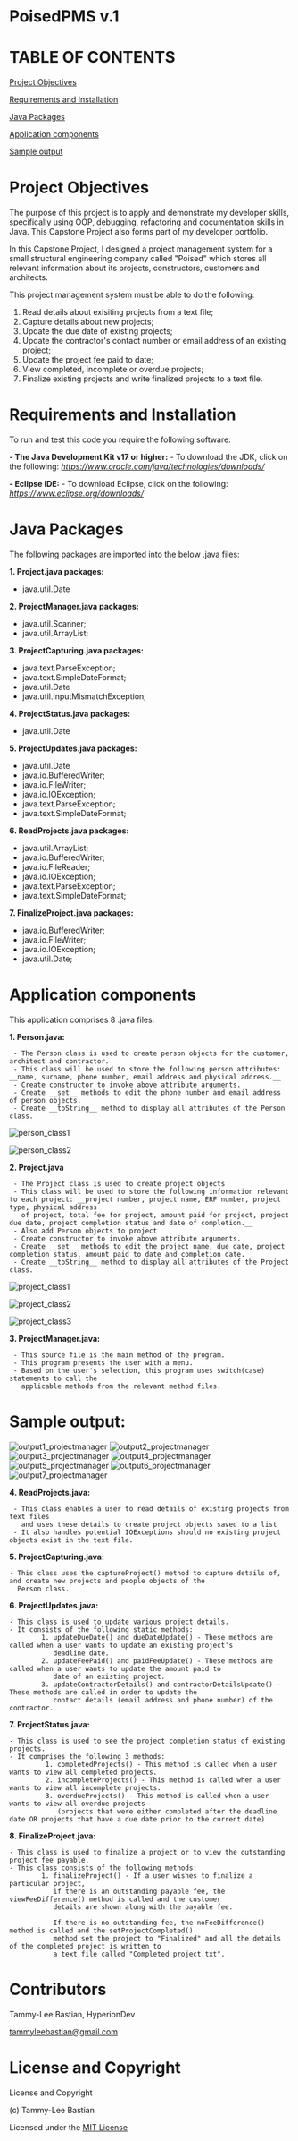 # PoisedPMS v.1

# TABLE OF CONTENTS #

[Project Objectives](#Project-Objectives)

[Requirements and Installation](#Requirements-and-Installation)

[Java Packages](#Java-Packages)

[Application components](#Application-components)

[Sample output](#Sample-output)

# Project Objectives

The purpose of this project is to apply and demonstrate my developer skills, specifically using OOP, debugging, refactoring and documentation skills in Java. This Capstone Project also forms part of my developer portfolio. 

In this Capstone Project, I designed a project management system for a small structural engineering company called "Poised" which stores all relevant information
about its projects, constructors, customers and architects. 

This project management system must be able to do the following:

1. Read details about exisiting projects from a text file;
2. Capture details about new projects;
3. Update the due date of existing projects;
4. Update the contractor's contact number or email address of an existing project;
5. Update the project fee paid to date;
6. View completed, incomplete or overdue projects;
7. Finalize existing projects and write finalized projects to a text file.

# Requirements and Installation #

To run and test this code you require the following software:

__- The Java Development Kit v17 or higher:__
    - To download the JDK, click on the following: *https://www.oracle.com/java/technologies/downloads/*
    
__- Eclipse IDE:__
    - To download Eclipse, click on the following: *https://www.eclipse.org/downloads/*

# Java Packages #

 The following packages are imported into the below .java files:
 
   __1. Project.java packages:__
   - java.util.Date
   
   __2. ProjectManager.java packages:__
   - java.util.Scanner;
   - java.util.ArrayList;
   
   __3. ProjectCapturing.java packages:__
   - java.text.ParseException;
   - java.text.SimpleDateFormat;
   - java.util.Date
   - java.util.InputMismatchException;
   
   __4. ProjectStatus.java packages:__
   - java.util.Date
   
   __5. ProjectUpdates.java packages:__
   - java.util.Date
   - java.io.BufferedWriter;
   - java.io.FileWriter;
   - java.io.IOException;
   - java.text.ParseException;
   - java.text.SimpleDateFormat;
   
   __6. ReadProjects.java packages:__
   - java.util.ArrayList;
   - java.io.BufferedWriter;
   - java.io.FileReader;
   - java.io.IOException;
   - java.text.ParseException;
   - java.text.SimpleDateFormat;
   
   __7. FinalizeProject.java packages:__
   - java.io.BufferedWriter;
   - java.io.FileWriter;
   - java.io.IOException;
   - java.util.Date;

 
 # Application components #
   
   This application comprises 8 .java files:
   
   __1. Person.java:__
   
     - The Person class is used to create person objects for the customer, architect and contractor. 
     - This class will be used to store the following person attributes: __name, surname, phone number, email address and physical address.__
     - Create constructor to invoke above attribute arguments. 
     - Create __set__ methods to edit the phone number and email address of person objects. 
     - Create __toString__ method to display all attributes of the Person class. 
     
![person_class1](https://user-images.githubusercontent.com/102178512/175906540-da811b9e-8bbc-40d9-b782-23e15db9e5a4.jpg)

![person_class2](https://user-images.githubusercontent.com/102178512/175906577-6840bd71-ad10-4f92-8b89-c560180bab91.jpg)

  __2. Project.java__

     - The Project class is used to create project objects
     - This class will be used to store the following information relevant to each project: __project number, project name, ERF number, project type, physical address
       of project, total fee for project, amount paid for project, project due date, project completion status and date of completion.__
     - Also add Person objects to project
     - Create constructor to invoke above attribute arguments. 
     - Create __set__ methods to edit the project name, due date, project completion status, amount paid to date and completion date. 
     - Create __toString__ method to display all attributes of the Project class.

![project_class1](https://user-images.githubusercontent.com/102178512/175906753-f8d2df4b-9846-4497-a35f-84d8885de9cb.jpg)

![project_class2](https://user-images.githubusercontent.com/102178512/175906785-1b9df84b-6839-4e11-9121-c42e05071704.jpg)

![project_class3](https://user-images.githubusercontent.com/102178512/175906827-5379538a-92e4-4a2f-93b9-eee1e648dc50.jpg)

 __3. ProjectManager.java:__
 
     - This source file is the main method of the program.
     - This program presents the user with a menu.
     - Based on the user's selection, this program uses switch(case) statements to call the 
       applicable methods from the relevant method files. 
     
  # Sample output: #
  
  ![output1_projectmanager](https://user-images.githubusercontent.com/102178512/175909927-4c805a55-ffe8-491c-bb4f-4358ca894523.jpg)
  ![output2_projectmanager](https://user-images.githubusercontent.com/102178512/175909962-d8d3d1ce-6d22-4535-a2d6-6e25ca3198d4.jpg)
  ![output3_projectmanager](https://user-images.githubusercontent.com/102178512/175910067-5e4c6835-cbfa-48d3-aa82-aeb454f25271.jpg)
  ![output4_projectmanager](https://user-images.githubusercontent.com/102178512/175910145-275fe746-bca7-44e9-b22e-1ba22527e703.jpg)
  ![output5_projectmanager](https://user-images.githubusercontent.com/102178512/175910228-9cebb2f7-12b4-478e-b8e6-6a0a87168054.jpg)
  ![output6_projectmanager](https://user-images.githubusercontent.com/102178512/175910337-31098281-b4b5-489e-aa13-37d4854d871d.jpg)
  ![output7_projectmanager](https://user-images.githubusercontent.com/102178512/175910426-120daee8-caa4-47aa-abe3-5dcbd1f501b2.jpg)

 __4. ReadProjects.java:__
 
     - This class enables a user to read details of existing projects from text files 
       and uses these details to create project objects saved to a list 
     - It also handles potential IOExceptions should no existing project objects exist in the text file. 
     
  __5. ProjectCapturing.java:__
   
    - This class uses the captureProject() method to capture details of, and create new projects and people objects of the 
      Person class.
  
  __6. ProjectUpdates.java:__
  
    - This class is used to update various project details.
    - It consists of the following static methods:  
            1. updateDueDate() and dueDateUpdate() - These methods are called when a user wants to update an existing project's 
               deadline date.
            2. updateFeePaid() and paidFeeUpdate() - These methods are called when a user wants to update the amount paid to 
               date of an existing project. 
            3. updateContractorDetails() and contractorDetailsUpdate() - These methods are called in order to update the 
               contact details (email address and phone number) of the contractor.
               
  __7. ProjectStatus.java:__
  
    - This class is used to see the project completion status of existing projects. 
    - It comprises the following 3 methods: 
             1. completedProjects() - This method is called when a user wants to view all completed projects. 
             2. incompleteProjects() - This method is called when a user wants to view all incomplete projects. 
             3. overdueProjects() - This method is called when a user wants to view all overdue projects 
                (projects that were either completed after the deadline date OR projects that have a due date prior to the current date)
                
  __8. FinalizeProject.java:__
  
    - This class is used to finalize a project or to view the outstanding project fee payable. 
    - This class consists of the following methods:
            1. finalizeProject() - If a user wishes to finalize a particular project, 
               if there is an outstanding payable fee, the viewFeeDifference() method is called and the customer
               details are shown along with the payable fee. 
               
               If there is no outstanding fee, the noFeeDifference() method is called and the setProjectCompleted() 
               method set the project to "Finalized" and all the details of the completed project is written to 
               a text file called "Completed project.txt".
               
 # Contributors #
 
 Tammy-Lee Bastian, HyperionDev
 
 tammyleebastian@gmail.com
 
  # License and Copyright #

 License and Copyright
 
 (c) Tammy-Lee Bastian

 Licensed under the [MIT License](LICENSE)


  


  


     

     


  
  

